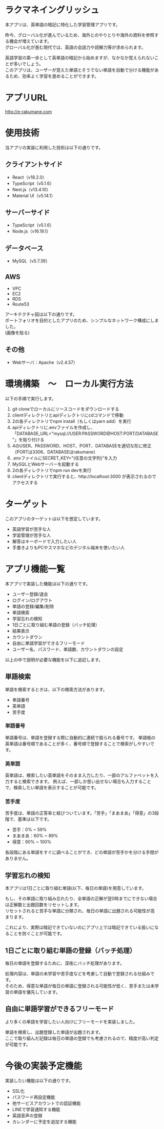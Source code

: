 # ラクマネイングリッシュ
本アプリは、英単語の暗記に特化した学習管理アプリです。  

昨今、グローバル化が進んでいるため、海外とのやりとりや海外の資料を参照する機会が増えています。  
グローバル化が進む現代では、英語の会話力や読解力等が求められます。  

英語学習の第一歩として英単語の暗記から始めますが、なかなか覚えられないことが多いでしょう。  
このアプリは、ユーザーが覚えた単語とそうでない単語を自動で分ける機能があるため、効率よく学習を進めることができます。

# アプリURL
http://e-rakumane.com

# 使用技術
当アプリの実装に利用した技術は以下の通りです。

## クライアントサイド
- React（v18.2.0）
- TypeScript（v5.1.6）
- Next.js（v13.4.10）
- Material UI（v5.14.1）

## サーバーサイド 
- TypeScript（v5.1.6）
- Node.js（v16.19.1）

## データベース
- MySQL（v5.7.39）

## AWS
- VPC
- EC2
- RDS
- Route53

アーキテクチャ図は以下の通りです。  
ポートフォリオを目的としたアプリのため、シンプルなネットワーク構成にしました。  
(画像を貼る)

## その他
- Webサーバ：Apache（v2.4.57）

# 環境構築　〜　ローカル実行方法
以下の手順で実行します。
1. git cloneでローカルにソースコードをダウンロードする
2. clientディレクトリとapiディレクトリにcdコマンドで移動
3. 2の各ディレクトリでnpm install（もしくはyarn add）を実行
4. apiディレクトリに.envファイルを作成し、「DATABASE_URL="mysql://USER:PASSWORD@HOST:PORT/DATABASE"」を貼り付ける
5. 4のUSER、PASSWORD、HOST、PORT、DATABASEを適切な形に修正（PORTは3306、DATABASEはrakumane）
6. .envファイルにSECRET_KEY="(任意の文字列)"を入力
7. MySQLとWebサーバーを起動する
8. 2の各ディレクトリでnpm run devを実行
9. clientディレクトリで実行すると、http://localhost:3000 が表示されるのでアクセスする

# ターゲット
このアプリのターゲットは以下を想定しています。
- 英語学習が苦手な人
- 学習管理が苦手な人
- 解答はキーボードで入力したい人
- 手書きよりもPCやスマホなどのデジタル端末を使いたい人

# アプリ機能一覧
本アプリで実装した機能は以下の通りです。
- ユーザー登録/退会
- ログイン/ログアウト
- 単語の登録/編集/削除
- 単語検索
- 学習忘れの検知
- 1日ごとに取り組む単語の登録（バッチ処理）
- 結果表示
- カウントダウン
- 自由に単語学習ができるフリーモード
- ユーザー名、パスワード、単語数、カウントダウンの設定

以上の中で説明が必要な機能を以下に追記します。

## 単語検索
単語を検索するときは、以下の検索方法があります。
- 単語番号
- 英単語
- 苦手度

### 単語番号
単語番号は、単語を登録する際に自動的に連続で振られる番号です。
単語帳の英単語は番号順であることが多く、番号順で登録することで検索がしやすいです。  

### 英単語
英単語は、検索したい英単語をそのまま入力したり、一部のアルファベットを入力すると検索できます。
例えば、一部しか思い出せない場合も入力することで、検索したい単語を表示することが可能です。  

### 苦手度
苦手度は、単語の正答率と結びついています。「苦手」「まあまあ」「得意」の3段階で、基準は以下です。
- 苦手：0% ~ 59%
- まあまあ：60% ~ 89%
- 得意：90% ~ 100%

各段階にある単語をすぐに調べることができ、どの単語が苦手かを分ける手間がありません。

## 学習忘れの検知
本アプリは1日ごとに取り組む単語(以下、毎日の単語)を用意しています。  

もし、その単語に取り組み忘れたり、全単語の正解が翌0時までにできない場合は正解数と出題回数をリセットします。  
リセットされると苦手な単語に分類され、毎日の単語に出題される可能性が高まります。  

これにより、実際は暗記できていないのにアプリ上では暗記できている扱いになることを防ぐことが可能です。

## 1日ごとに取り組む単語の登録（バッチ処理）
毎日の単語を登録するために、深夜にバッチ処理があります。  

処理内容は、単語の未学習や苦手度などを考慮して自動で登録される仕組みです。  
そのため、得意な単語が毎日の単語に登録される可能性が低く、苦手または未学習の単語を優先しています。

## 自由に単語学習ができるフリーモード
より多くの単語を学習したい人向けにフリーモードを実装しました。  

単語を検索し、出題登録した単語が出題されます。  
ここで取り組んだ記録は毎日の単語の登録でも考慮されるので、精度が高い判定が可能です。

# 今後の実装予定機能
実装したい機能は以下の通りです。
- SSL化
- パスワード再設定機能
- 他サービスアカウントでの認証機能
- LINEで学習通知する機能
- 英語音声の登録
- カレンダーに予定を追加する機能